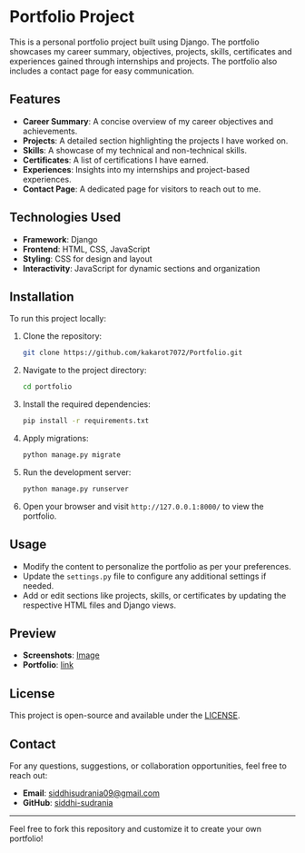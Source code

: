 # Portfolio Project

This is a personal portfolio project built using Django. The portfolio showcases my career summary, objectives, projects, skills, certificates and experiences gained through internships and projects. The portfolio also includes a contact page for easy communication.

## Features
- **Career Summary**: A concise overview of my career objectives and achievements.
- **Projects**: A detailed section highlighting the projects I have worked on.
- **Skills**: A showcase of my technical and non-technical skills.
- **Certificates**: A list of certifications I have earned.
- **Experiences**: Insights into my internships and project-based experiences.
- **Contact Page**: A dedicated page for visitors to reach out to me.

## Technologies Used
- **Framework**: Django
- **Frontend**: HTML, CSS, JavaScript
- **Styling**: CSS for design and layout
- **Interactivity**: JavaScript for dynamic sections and organization

## Installation
To run this project locally:

1. Clone the repository:
   ```bash
   git clone https://github.com/kakarot7072/Portfolio.git
   ```
2. Navigate to the project directory:
   ```bash
   cd portfolio
   ```
3. Install the required dependencies:
   ```bash
   pip install -r requirements.txt
   ```
4. Apply migrations:
   ```bash
   python manage.py migrate
   ```
5. Run the development server:
   ```bash
   python manage.py runserver
   ```
6. Open your browser and visit `http://127.0.0.1:8000/` to view the portfolio.

## Usage
- Modify the content to personalize the portfolio as per your preferences.
- Update the `settings.py` file to configure any additional settings if needed.
- Add or edit sections like projects, skills, or certificates by updating the respective HTML files and Django views.

## Preview
- **Screenshots**: [Image](https://github.com/siddhi-sudrania/Portfolio/blob/main/static/images/port.png)
- **Portfolio**: [link](https://portfolio-siddhi-sudranias-projects.vercel.app)

## License
This project is open-source and available under the [LICENSE](LICENSE).

## Contact
For any questions, suggestions, or collaboration opportunities, feel free to reach out:

- **Email**: [siddhisudrania09@gmail.com](mailto:siddhisudrania09@gmail.com)
- **GitHub**: [siddhi-sudrania](https://github.com/siddhi-sudrania)

---

Feel free to fork this repository and customize it to create your own portfolio!
